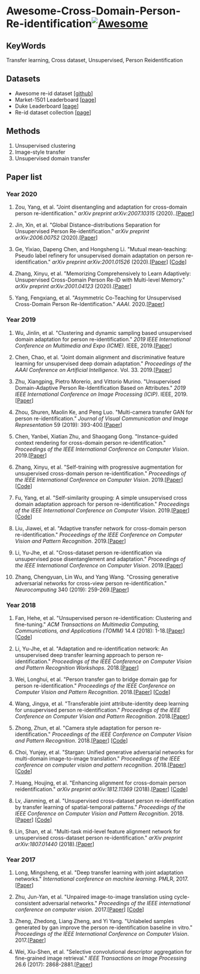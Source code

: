 # Awesome-Cross-Domain-Person-Re-identification[![Awesome](https://cdn.rawgit.com/sindresorhus/awesome/d7305f38d29fed78fa85652e3a63e154dd8e8829/media/badge.svg)](https://github.com/sindresorhus/awesome)

## KeyWords

Transfer learning, Cross dataset, Unsupervised, Person Reidentification

## Datasets

- Awesome re-id dataset [[github](https://github.com/NEU-Gou/awesome-reid-dataset)]
- Market-1501 Leaderboard [[page](https://jingdongwang2017.github.io/Projects/ReID/Datasets/result_market1501.html)]
- Duke Leaderboard [[page](https://github.com/layumi/Person_reID_baseline_pytorch/tree/master/leaderboard)]
- Re-id dataset collection [[page](http://robustsystems.coe.neu.edu/sites/robustsystems.coe.neu.edu/files/systems/projectpages/reiddataset.html)]

## Methods

1. Unsupervised clustering
2. Image-style transfer 
3. Unsupervised domain transfer

## Paper list

### Year 2020

1. Zou, Yang, et al. "Joint disentangling and adaptation for cross-domain person re-identification." *arXiv preprint arXiv:2007.10315* (2020)..[[Paper](https://arxiv.org/pdf/2007.10315.pdf)]

2. Jin, Xin, et al. "Global Distance-distributions Separation for Unsupervised Person Re-identification." *arXiv preprint arXiv:2006.00752* (2020).[[Paper](https://arxiv.org/pdf/2006.00752.pdf)]

3. Ge, Yixiao, Dapeng Chen, and Hongsheng Li. "Mutual mean-teaching: Pseudo label refinery for unsupervised domain adaptation on person re-identification." *arXiv preprint arXiv:2001.01526* (2020).[[Paper](https://arxiv.org/pdf/2001.01526)] [[Code](https://github.com/yxgeee/MMT)] 

4. Zhang, Xinyu, et al. "Memorizing Comprehensively to Learn Adaptively: Unsupervised Cross-Domain Person Re-ID with Multi-level Memory." *arXiv preprint arXiv:2001.04123* (2020).[[Paper](https://arxiv.org/pdf/2001.04123.pdf)]

5. Yang, Fengxiang, et al. "Asymmetric Co-Teaching for Unsupervised Cross-Domain Person Re-Identification." *AAAI*. 2020.[[Paper](https://arxiv.org/pdf/1912.01349)]

### Year 2019

1. Wu, Jinlin, et al. "Clustering and dynamic sampling based unsupervised domain adaptation for person re-identification." *2019 IEEE International Conference on Multimedia and Expo (ICME)*. IEEE, 2019.[[Paper](http://www.cbsr.ia.ac.cn/users/zlei/papers/JLWU-ICME-2019.pdf)]

2. Chen, Chao, et al. "Joint domain alignment and discriminative feature learning for unsupervised deep domain adaptation." *Proceedings of the AAAI Conference on Artificial Intelligence*. Vol. 33. 2019.[[Paper](https://www.aaai.org/ojs/index.php/AAAI/article/download/4202/4080)]

3. Zhu, Xiangping, Pietro Morerio, and Vittorio Murino. "Unsupervised Domain-Adaptive Person Re-Identification Based on Attributes." *2019 IEEE International Conference on Image Processing (ICIP)*. IEEE, 2019.[[Paper](https://arxiv.org/pdf/1908.10359)]

4. Zhou, Shuren, Maolin Ke, and Peng Luo. "Multi-camera transfer GAN for person re-identification." *Journal of Visual Communication and Image Representation* 59 (2019): 393-400.[[Paper](https://www.sciencedirect.com/science/article/pii/S1047320319300379)]

5. Chen, Yanbei, Xiatian Zhu, and Shaogang Gong. "Instance-guided context rendering for cross-domain person re-identification." *Proceedings of the IEEE International Conference on Computer Vision*. 2019.[[Paper](http://openaccess.thecvf.com/content_ICCV_2019/papers/Chen_Instance-Guided_Context_Rendering_for_Cross-Domain_Person_Re-Identification_ICCV_2019_paper.pdf)]

6. Zhang, Xinyu, et al. "Self-training with progressive augmentation for unsupervised cross-domain person re-identification." *Proceedings of the IEEE International Conference on Computer Vision*. 2019.[[Paper](http://openaccess.thecvf.com/content_ICCV_2019/papers/Zhang_Self-Training_With_Progressive_Augmentation_for_Unsupervised_Cross-Domain_Person_Re-Identification_ICCV_2019_paper.pdf)] [[Code](https://github.com/zhangxinyu-xyz/PAST-ReID)]

7. Fu, Yang, et al. "Self-similarity grouping: A simple unsupervised cross domain adaptation approach for person re-identification." *Proceedings of the IEEE International Conference on Computer Vision*. 2019.[[Paper](https://openaccess.thecvf.com/content_ICCV_2019/papers/Fu_Self-Similarity_Grouping_A_Simple_Unsupervised_Cross_Domain_Adaptation_Approach_for_ICCV_2019_paper.pdf)] [[Code](https://github.com/SHI-Labs/Self-Similarity-Grouping)]

8. Liu, Jiawei, et al. "Adaptive transfer network for cross-domain person re-identification." *Proceedings of the IEEE Conference on Computer Vision and Pattern Recognition*. 2019.[[Paper](http://openaccess.thecvf.com/content_CVPR_2019/papers/Liu_Adaptive_Transfer_Network_for_Cross-Domain_Person_Re-Identification_CVPR_2019_paper.pdf)]

9. Li, Yu-Jhe, et al. "Cross-dataset person re-identification via unsupervised pose disentanglement and adaptation." *Proceedings of the IEEE International Conference on Computer Vision*. 2019.[[Paper](http://openaccess.thecvf.com/content_ICCV_2019/papers/Li_Cross-Dataset_Person_Re-Identification_via_Unsupervised_Pose_Disentanglement_and_Adaptation_ICCV_2019_paper.pdf)]

10. Zhang, Chengyuan, Lin Wu, and Yang Wang. "Crossing generative adversarial networks for cross-view person re-identification." *Neurocomputing* 340 (2019): 259-269.[[Paper](https://arxiv.org/pdf/1801.01760.pdf)]

### Year 2018

1. Fan, Hehe, et al. "Unsupervised person re-identification: Clustering and fine-tuning." *ACM Transactions on Multimedia Computing, Communications, and Applications (TOMM)* 14.4 (2018): 1-18.[[Paper](https://arxiv.org/pdf/1705.10444)] [[Code](https://github.com/hehefan/Unsupervised-Person-Re-identification-Clustering-and-Fine-tuning)]

2. Li, Yu-Jhe, et al. "Adaptation and re-identification network: An unsupervised deep transfer learning approach to person re-identification." *Proceedings of the IEEE Conference on Computer Vision and Pattern Recognition Workshops*. 2018.[[Paper](https://openaccess.thecvf.com/content_cvpr_2018_workshops/papers/w6/Li_Adaptation_and_Re-Identification_CVPR_2018_paper.pdf)]

3. Wei, Longhui, et al. "Person transfer gan to bridge domain gap for person re-identification." *Proceedings of the IEEE Conference on Computer Vision and Pattern Recognition*. 2018.[[Paper](https://openaccess.thecvf.com/content_cvpr_2018/papers/Wei_Person_Transfer_GAN_CVPR_2018_paper.pdf)] [[Code]()]

4. Wang, Jingya, et al. "Transferable joint attribute-identity deep learning for unsupervised person re-identification." *Proceedings of the IEEE Conference on Computer Vision and Pattern Recognition*. 2018.[[Paper](http://openaccess.thecvf.com/content_cvpr_2018/papers/Wang_Transferable_Joint_Attribute-Identity_CVPR_2018_paper.pdf)]

5. Zhong, Zhun, et al. "Camera style adaptation for person re-identification." *Proceedings of the IEEE Conference on Computer Vision and Pattern Recognition*. 2018.[[Paper](https://openaccess.thecvf.com/content_cvpr_2018/papers/Zhong_Camera_Style_Adaptation_CVPR_2018_paper.pdf)] [[Code](https://github.com/zhunzhong07/CamStyle)]

6. Choi, Yunjey, et al. "Stargan: Unified generative adversarial networks for multi-domain image-to-image translation." *Proceedings of the IEEE conference on computer vision and pattern recognition*. 2018.[[Paper](http://openaccess.thecvf.com/content_cvpr_2018/papers/Choi_StarGAN_Unified_Generative_CVPR_2018_paper.pdf)] [[Code](https://github.com/cosmic119/StarGAN)]

7. Huang, Houjing, et al. "Enhancing alignment for cross-domain person reidentification." *arXiv preprint arXiv:1812.11369* (2018).[[Paper](https://arxiv.org/pdf/1812.11369.pdf)] [[Code](https://github.com/huanghoujing/EANet)]

8. Lv, Jianming, et al. "Unsupervised cross-dataset person re-identification by transfer learning of spatial-temporal patterns." *Proceedings of the IEEE Conference on Computer Vision and Pattern Recognition*. 2018.[[Paper](https://openaccess.thecvf.com/content_cvpr_2018/papers/Lv_Unsupervised_Cross-Dataset_Person_CVPR_2018_paper.pdf)] [[Code](https://github.com/ahangchen/TFusion)]

9. Lin, Shan, et al. "Multi-task mid-level feature alignment network for unsupervised cross-dataset person re-identification." *arXiv preprint arXiv:1807.01440* (2018).[[Paper](https://arxiv.org/pdf/1807.01440)] 

### Year 2017

1. Long, Mingsheng, et al. "Deep transfer learning with joint adaptation networks." *International conference on machine learning*. PMLR, 2017.[[Paper](http://proceedings.mlr.press/v70/long17a/long17a.pdf)]

2. Zhu, Jun-Yan, et al. "Unpaired image-to-image translation using cycle-consistent adversarial networks." *Proceedings of the IEEE international conference on computer vision*. 2017.[[Paper](https://openaccess.thecvf.com/content_ICCV_2017/papers/Zhu_Unpaired_Image-To-Image_Translation_ICCV_2017_paper.pdf)] [[Code](https://github.com/junyanz/pytorch-CycleGAN-and-pix2pix)]

3. Zheng, Zhedong, Liang Zheng, and Yi Yang. "Unlabeled samples generated by gan improve the person re-identification baseline in vitro." *Proceedings of the IEEE International Conference on Computer Vision*. 2017.[[Paper](http://openaccess.thecvf.com/content_ICCV_2017/papers/Zheng_Unlabeled_Samples_Generated_ICCV_2017_paper.pdf)]

4. Wei, Xiu-Shen, et al. "Selective convolutional descriptor aggregation for fine-grained image retrieval." *IEEE Transactions on Image Processing* 26.6 (2017): 2868-2881.[[Paper](https://arxiv.org/pdf/1604.04994)]
